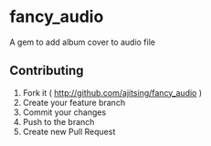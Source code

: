 # fancy_audio
A gem to add album cover to audio file

## Contributing

1. Fork it ( http://github.com/ajitsing/fancy_audio )
2. Create your feature branch
3. Commit your changes
4. Push to the branch
5. Create new Pull Request
